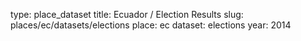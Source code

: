 type: place_dataset
title: Ecuador / Election Results
slug: places/ec/datasets/elections
place: ec
dataset: elections
year: 2014
